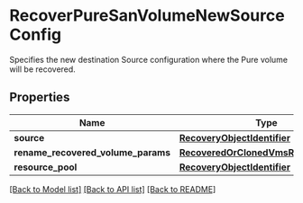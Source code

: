 # RecoverPureSanVolumeNewSourceConfig

Specifies the new destination Source configuration where the Pure volume will be recovered.

## Properties
Name | Type | Description | Notes
------------ | ------------- | ------------- | -------------
**source** | [**RecoveryObjectIdentifier**](RecoveryObjectIdentifier.md) |  | 
**rename_recovered_volume_params** | [**RecoveredOrClonedVmsRenameConfig**](RecoveredOrClonedVmsRenameConfig.md) |  | [optional] 
**resource_pool** | [**RecoveryObjectIdentifier**](RecoveryObjectIdentifier.md) |  | [optional] 

[[Back to Model list]](../README.md#documentation-for-models) [[Back to API list]](../README.md#documentation-for-api-endpoints) [[Back to README]](../README.md)


